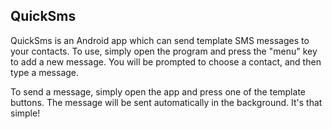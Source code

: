 QuickSms
--------
QuickSms is an Android app which can send template SMS messages to your
contacts. To use, simply open the program and press the "menu" key to add a
new message. You will be prompted to choose a contact, and then type a
message.

To send a message, simply open the app and press one of the template buttons.
The message will be sent automatically in the background. It's that simple!

